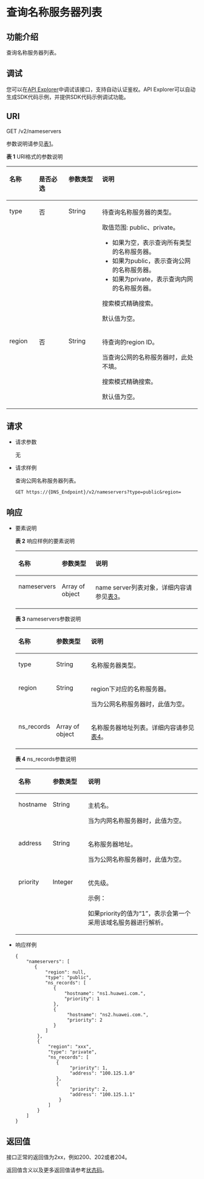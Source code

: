 # 查询名称服务器列表<a name="dns_api_69001"></a>

## 功能介绍<a name="section55898385"></a>

查询名称服务器列表。

## 调试<a name="section1062181918110"></a>

您可以在[API Explorer](https://apiexplorer.developer.huaweicloud.com/apiexplorer/doc?product=DNS&api=ListNameServers)中调试该接口，支持自动认证鉴权。API Explorer可以自动生成SDK代码示例，并提供SDK代码示例调试功能。

## URI<a name="section33323423"></a>

GET /v2/nameservers

参数说明请参见[表1](#table14024165)。

**表 1**  URI格式的参数说明

<a name="table14024165"></a>
<table><thead align="left"><tr id="row26592044"><th class="cellrowborder" valign="top" width="15.459999999999999%" id="mcps1.2.5.1.1"><p id="p6471942"><a name="p6471942"></a><a name="p6471942"></a>名称</p>
</th>
<th class="cellrowborder" valign="top" width="15.459999999999999%" id="mcps1.2.5.1.2"><p id="p54465313"><a name="p54465313"></a><a name="p54465313"></a>是否必选</p>
</th>
<th class="cellrowborder" valign="top" width="17.53%" id="mcps1.2.5.1.3"><p id="p49614245"><a name="p49614245"></a><a name="p49614245"></a>参数类型</p>
</th>
<th class="cellrowborder" valign="top" width="51.55%" id="mcps1.2.5.1.4"><p id="p59330872"><a name="p59330872"></a><a name="p59330872"></a>说明</p>
</th>
</tr>
</thead>
<tbody><tr id="row4180202817472"><td class="cellrowborder" valign="top" width="15.459999999999999%" headers="mcps1.2.5.1.1 "><p id="p018017285477"><a name="p018017285477"></a><a name="p018017285477"></a>type</p>
</td>
<td class="cellrowborder" valign="top" width="15.459999999999999%" headers="mcps1.2.5.1.2 "><p id="p1318015282478"><a name="p1318015282478"></a><a name="p1318015282478"></a>否</p>
</td>
<td class="cellrowborder" valign="top" width="17.53%" headers="mcps1.2.5.1.3 "><p id="p20180192816474"><a name="p20180192816474"></a><a name="p20180192816474"></a>String</p>
</td>
<td class="cellrowborder" valign="top" width="51.55%" headers="mcps1.2.5.1.4 "><p id="p01801128184712"><a name="p01801128184712"></a><a name="p01801128184712"></a>待查询名称服务器的类型。</p>
<p id="p41263770114159"><a name="p41263770114159"></a><a name="p41263770114159"></a>取值范围: public、private。</p>
<a name="ul96311061517"></a><a name="ul96311061517"></a><ul id="ul96311061517"><li>如果为空，表示查询所有类型的名称服务器。</li><li>如果为public，表示查询公网的名称服务器。</li><li>如果为private，表示查询内网的名称服务器。</li></ul>
<p id="p89402038132417"><a name="p89402038132417"></a><a name="p89402038132417"></a>搜索模式精确搜索。</p>
<p id="p189098471136"><a name="p189098471136"></a><a name="p189098471136"></a>默认值为空。</p>
</td>
</tr>
<tr id="row13180428184718"><td class="cellrowborder" valign="top" width="15.459999999999999%" headers="mcps1.2.5.1.1 "><p id="p4180142811470"><a name="p4180142811470"></a><a name="p4180142811470"></a>region</p>
</td>
<td class="cellrowborder" valign="top" width="15.459999999999999%" headers="mcps1.2.5.1.2 "><p id="p118013280473"><a name="p118013280473"></a><a name="p118013280473"></a>否</p>
</td>
<td class="cellrowborder" valign="top" width="17.53%" headers="mcps1.2.5.1.3 "><p id="p11801028104711"><a name="p11801028104711"></a><a name="p11801028104711"></a>String</p>
</td>
<td class="cellrowborder" valign="top" width="51.55%" headers="mcps1.2.5.1.4 "><p id="p91801828124716"><a name="p91801828124716"></a><a name="p91801828124716"></a>待查询的region ID。</p>
<p id="p14556113785711"><a name="p14556113785711"></a><a name="p14556113785711"></a>当查询公网的名称服务器时，此处不填。</p>
<p id="p5217745192820"><a name="p5217745192820"></a><a name="p5217745192820"></a>搜索模式精确搜索。</p>
<p id="p1315013201584"><a name="p1315013201584"></a><a name="p1315013201584"></a>默认值为空。</p>
</td>
</tr>
</tbody>
</table>

## 请求<a name="section31475357"></a>

-   请求参数

    无

-   请求样例

    查询公网名称服务器列表。

    ```
    GET https://{DNS_Endpoint}/v2/nameservers?type=public&region=
    ```


## 响应<a name="section14842765"></a>

-   要素说明

    **表 2**  响应样例的要素说明

    <a name="table2534644119347"></a>
    <table><thead align="left"><tr id="row2134485619347"><th class="cellrowborder" valign="top" width="18.47%" id="mcps1.2.4.1.1"><p id="p5121175619347"><a name="p5121175619347"></a><a name="p5121175619347"></a>名称</p>
    </th>
    <th class="cellrowborder" valign="top" width="19.040000000000003%" id="mcps1.2.4.1.2"><p id="p5451156519347"><a name="p5451156519347"></a><a name="p5451156519347"></a>参数类型</p>
    </th>
    <th class="cellrowborder" valign="top" width="62.49%" id="mcps1.2.4.1.3"><p id="p5336061019347"><a name="p5336061019347"></a><a name="p5336061019347"></a>说明</p>
    </th>
    </tr>
    </thead>
    <tbody><tr id="row2724213119347"><td class="cellrowborder" valign="top" width="18.47%" headers="mcps1.2.4.1.1 "><p id="p5912903419347"><a name="p5912903419347"></a><a name="p5912903419347"></a>nameservers</p>
    </td>
    <td class="cellrowborder" valign="top" width="19.040000000000003%" headers="mcps1.2.4.1.2 "><p id="p2472241219347"><a name="p2472241219347"></a><a name="p2472241219347"></a>Array of object</p>
    </td>
    <td class="cellrowborder" valign="top" width="62.49%" headers="mcps1.2.4.1.3 "><p id="p64387025171923"><a name="p64387025171923"></a><a name="p64387025171923"></a>name server列表对象，详细内容请参见<a href="#table6912840114213">表3</a>。</p>
    </td>
    </tr>
    </tbody>
    </table>

    **表 3**  nameservers参数说明

    <a name="table6912840114213"></a>
    <table><thead align="left"><tr id="row14912340114211"><th class="cellrowborder" valign="top" width="18.47%" id="mcps1.2.4.1.1"><p id="p79131640154215"><a name="p79131640154215"></a><a name="p79131640154215"></a>名称</p>
    </th>
    <th class="cellrowborder" valign="top" width="19.33%" id="mcps1.2.4.1.2"><p id="p139131040154219"><a name="p139131040154219"></a><a name="p139131040154219"></a>参数类型</p>
    </th>
    <th class="cellrowborder" valign="top" width="62.2%" id="mcps1.2.4.1.3"><p id="p1991314064217"><a name="p1991314064217"></a><a name="p1991314064217"></a>说明</p>
    </th>
    </tr>
    </thead>
    <tbody><tr id="row19913540194219"><td class="cellrowborder" valign="top" width="18.47%" headers="mcps1.2.4.1.1 "><p id="p991334019425"><a name="p991334019425"></a><a name="p991334019425"></a>type</p>
    </td>
    <td class="cellrowborder" valign="top" width="19.33%" headers="mcps1.2.4.1.2 "><p id="p391312406424"><a name="p391312406424"></a><a name="p391312406424"></a>String</p>
    </td>
    <td class="cellrowborder" valign="top" width="62.2%" headers="mcps1.2.4.1.3 "><p id="p7913134064210"><a name="p7913134064210"></a><a name="p7913134064210"></a>名称服务器类型。</p>
    </td>
    </tr>
    <tr id="row14913134012427"><td class="cellrowborder" valign="top" width="18.47%" headers="mcps1.2.4.1.1 "><p id="p4913134017424"><a name="p4913134017424"></a><a name="p4913134017424"></a>region</p>
    </td>
    <td class="cellrowborder" valign="top" width="19.33%" headers="mcps1.2.4.1.2 "><p id="p1791364014217"><a name="p1791364014217"></a><a name="p1791364014217"></a>String</p>
    </td>
    <td class="cellrowborder" valign="top" width="62.2%" headers="mcps1.2.4.1.3 "><p id="p691314401428"><a name="p691314401428"></a><a name="p691314401428"></a>region下对应的名称服务器。</p>
    <p id="p1791354019428"><a name="p1791354019428"></a><a name="p1791354019428"></a>当为公网名称服务器时，此值为空。</p>
    </td>
    </tr>
    <tr id="row49131840134215"><td class="cellrowborder" valign="top" width="18.47%" headers="mcps1.2.4.1.1 "><p id="p891311406423"><a name="p891311406423"></a><a name="p891311406423"></a>ns_records</p>
    </td>
    <td class="cellrowborder" valign="top" width="19.33%" headers="mcps1.2.4.1.2 "><p id="p6913114012427"><a name="p6913114012427"></a><a name="p6913114012427"></a>Array of object</p>
    </td>
    <td class="cellrowborder" valign="top" width="62.2%" headers="mcps1.2.4.1.3 "><p id="p391384017427"><a name="p391384017427"></a><a name="p391384017427"></a>名称服务器地址列表。详细内容请参见<a href="#table3847447219326">表4</a>。</p>
    </td>
    </tr>
    </tbody>
    </table>

    **表 4**  ns\_records参数说明

    <a name="table3847447219326"></a>
    <table><thead align="left"><tr id="row3833649519326"><th class="cellrowborder" valign="top" width="18.47%" id="mcps1.2.4.1.1"><p id="p3493722219342"><a name="p3493722219342"></a><a name="p3493722219342"></a>名称</p>
    </th>
    <th class="cellrowborder" valign="top" width="19.33%" id="mcps1.2.4.1.2"><p id="p1134272819342"><a name="p1134272819342"></a><a name="p1134272819342"></a>参数类型</p>
    </th>
    <th class="cellrowborder" valign="top" width="62.2%" id="mcps1.2.4.1.3"><p id="p4634576219342"><a name="p4634576219342"></a><a name="p4634576219342"></a>说明</p>
    </th>
    </tr>
    </thead>
    <tbody><tr id="row3753895719326"><td class="cellrowborder" valign="top" width="18.47%" headers="mcps1.2.4.1.1 "><p id="p19222756195728"><a name="p19222756195728"></a><a name="p19222756195728"></a>hostname</p>
    </td>
    <td class="cellrowborder" valign="top" width="19.33%" headers="mcps1.2.4.1.2 "><p id="p13539398195728"><a name="p13539398195728"></a><a name="p13539398195728"></a>String</p>
    </td>
    <td class="cellrowborder" valign="top" width="62.2%" headers="mcps1.2.4.1.3 "><p id="p22949440195728"><a name="p22949440195728"></a><a name="p22949440195728"></a>主机名。</p>
    <p id="p4898103704118"><a name="p4898103704118"></a><a name="p4898103704118"></a>当为内网名称服务器时，此值为空。</p>
    </td>
    </tr>
    <tr id="row16468193674011"><td class="cellrowborder" valign="top" width="18.47%" headers="mcps1.2.4.1.1 "><p id="p4303156518517"><a name="p4303156518517"></a><a name="p4303156518517"></a>address</p>
    </td>
    <td class="cellrowborder" valign="top" width="19.33%" headers="mcps1.2.4.1.2 "><p id="p6300470318517"><a name="p6300470318517"></a><a name="p6300470318517"></a>String</p>
    </td>
    <td class="cellrowborder" valign="top" width="62.2%" headers="mcps1.2.4.1.3 "><p id="p310733418517"><a name="p310733418517"></a><a name="p310733418517"></a>名称服务器地址。</p>
    <p id="p1169244212401"><a name="p1169244212401"></a><a name="p1169244212401"></a>当为公网名称服务器时，此值为空。</p>
    </td>
    </tr>
    <tr id="row4963379019326"><td class="cellrowborder" valign="top" width="18.47%" headers="mcps1.2.4.1.1 "><p id="p20035160195728"><a name="p20035160195728"></a><a name="p20035160195728"></a>priority</p>
    </td>
    <td class="cellrowborder" valign="top" width="19.33%" headers="mcps1.2.4.1.2 "><p id="p12235287195728"><a name="p12235287195728"></a><a name="p12235287195728"></a>Integer</p>
    </td>
    <td class="cellrowborder" valign="top" width="62.2%" headers="mcps1.2.4.1.3 "><p id="p51534186195728"><a name="p51534186195728"></a><a name="p51534186195728"></a>优先级。</p>
    <p id="p63758461163042"><a name="p63758461163042"></a><a name="p63758461163042"></a>示例：</p>
    <p id="p19928749162855"><a name="p19928749162855"></a><a name="p19928749162855"></a>如果priority的值为“1”，表示会第一个采用该域名服务器进行解析。</p>
    </td>
    </tr>
    </tbody>
    </table>


-   响应样例

    ```
    {
        "nameservers": [
           {
               "region": null,
               "type": "public",
               "ns_records": [
                  {
                      "hostname": "ns1.huawei.com.",
                      "priority": 1
                  },
                  {
                       "hostname": "ns2.huawei.com.",
                       "priority": 2
                  }
               ]
            },
            {
                "region": "xxx",
                "type": "private",
                "ns_records": [
                   {
                        "priority": 1,
                        "address": "100.125.1.0"
                   },
                   {
                        "priority": 2,
                        "address": "100.125.1.1"
                    }
                ]
            }
        ]
    }
    
    ```


## 返回值<a name="section9249181042119"></a>

接口正常的返回值为2xx，例如200、202或者204。

返回值含义以及更多返回值请参考[状态码](状态码.md)。

